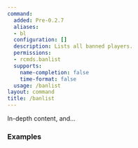 ```yaml
---
command:
  added: Pre-0.2.7
  aliases:
  - bl
  configuration: []
  description: Lists all banned players.
  permissions:
  - rcmds.banlist
  supports:
    name-completion: false
    time-format: false
  usage: /banlist
layout: command
title: /banlist
---
```


In-depth content, and...

### Examples



